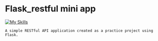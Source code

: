 # Flask_restful mini app

[![My Skills](https://skillicons.dev/icons?i=py,flask)](https://skillicons.dev)

    A simple RESTful API application created as a practice project using Flask.
